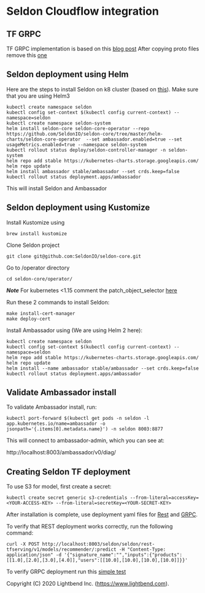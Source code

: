 # Seldon Cloudflow integration

## TF GRPC

TF GRPC implementation is based on this [blog post](https://medium.com/@junwan01/a-java-client-for-tensorflow-serving-grpc-api-d37b5ad747aa)
After copying proto files remove this [one](protocol/src/main/protobuf/tensorflow/core/protobuf/conv_autotuning.proto)

## Seldon deployment using Helm

Here are the steps to install Seldon on k8 cluster (based on [this](https://github.com/SeldonIO/seldon-core/blob/master/notebooks/seldon_core_setup.ipynb)). Make sure that you are using Helm3
````
kubectl create namespace seldon
kubectl config set-context $(kubectl config current-context) --namespace=seldon
kubectl create namespace seldon-system
helm install seldon-core seldon-core-operator --repo  https://github.com/SeldonIO/seldon-core/tree/master/helm-charts/seldon-core-operator  --set ambassador.enabled=true --set usageMetrics.enabled=true --namespace seldon-system
kubectl rollout status deploy/seldon-controller-manager -n seldon-system
helm repo add stable https://kubernetes-charts.storage.googleapis.com/
helm repo update
helm install ambassador stable/ambassador --set crds.keep=false
kubectl rollout status deployment.apps/ambassador
````
This will install Seldon and Ambassador

## Seldon deployment using Kustomize

Install Kustomize using
````
brew install kustomize
````
Clone Seldon project
````
git clone git@github.com:SeldonIO/seldon-core.git
````
Go to /operator directory
````
cd seldon-core/operator/
````
***Note*** For kubernetes <1.15 comment the patch_object_selector [here](https://github.com/SeldonIO/seldon-core/blob/master/operator/config/webhook/kustomization.yaml)

Run these 2 commands to install Seldon:
````
make install-cert-manager
make deploy-cert
````
Install Ambassador using (We are using Helm 2 here):
````
kubectl create namespace seldon
kubectl config set-context $(kubectl config current-context) --namespace=seldon
helm repo add stable https://kubernetes-charts.storage.googleapis.com/
helm repo update
helm install --name ambassador stable/ambassador --set crds.keep=false
kubectl rollout status deployment.apps/ambassador
````
## Validate Ambassador install

To validate Ambassador install, run:
````
kubectl port-forward $(kubectl get pods -n seldon -l app.kubernetes.io/name=ambassador -o jsonpath='{.items[0].metadata.name}') -n seldon 8003:8877
````
This will connect to ambassador-admin, which you can see at:

http://localhost:8003/ambassador/v0/diag/

## Creating Seldon TF deployment

To use S3 for model, first create a secret:
````
kubectl create secret generic s3-credentials --from-literal=accessKey=<YOUR-ACCESS-KEY> --from-literal=secretKey=<YOUR-SECRET-KEY>
````
After installation is complete, use deployment yaml files for [Rest](/seldonDeployments/model_tfserving_rest.yaml)
and [GRPC](/seldonDeployments/model_tfserving_grpc.yaml).

To verify that REST deployment works correctly, run the following command:
````
curl -X POST http://localhost:8003/seldon/seldon/rest-tfserving/v1/models/recommender/:predict -H "Content-Type: application/json" -d '{"signature_name":"","inputs":{"products":[[1.0],[2.0],[3.0],[4.0]],"users":[[10.0],[10.0],[10.0],[10.0]]}}'
````
To verify GRPC deployment run this [simple test](/grpcclient/src/main/scala/com/lightbend/tf/grpc/SimpleTest.scala)


Copyright (C) 2020 Lightbend Inc. (https://www.lightbend.com).


